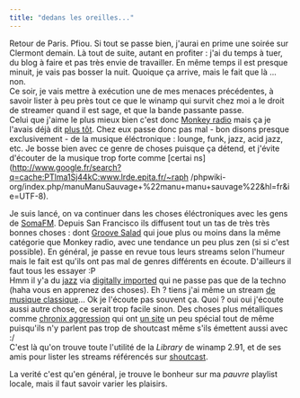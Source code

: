 ```yaml
---
title: "dedans les oreilles..."
---
```


Retour de Paris. Pfiou. Si tout se passe bien, j'aurai en prime une soirée sur
Clermont demain. Là tout de suite, autant en profiter : j'ai du temps à tuer,
du blog à faire et pas très envie de travailler. En même temps il est presque
minuit, je vais pas bosser la nuit. Quoique ça arrive, mais le fait que là ...
non.  
Ce soir, je vais mettre à exécution une de mes menaces précédentes, à savoir
lister à peu près tout ce que le winamp qui survit chez moi a le droit de
streamer quand il est sage, et que la bande passante passe.  
Celui que j'aime le plus mieux bien c'est donc [Monkey
radio](http://www.monkeyradio.org/) mais ça je l'avais déjà dit [plus
tôt](http://oz.wizard.free.fr/index.php?p=blog&id=402). Chez eux passe donc
pas mal - bon disons presque exclusivement - de la musique éléctronique :
lounge, funk, jazz, acid jazz, etc. Je bosse bien avec ce genre de choses
puisque ça détend, et j'évite d'écouter de la musique trop forte comme [certai
ns](http://www.google.fr/search?q=cache:PTlma1Sj44kC:www.lrde.epita.fr/~raph
/phpwiki-
org/index.php/manuManuSauvage+%22manu+manu+sauvage%22&hl=fr&ie=UTF-8).

Je suis lancé, on va continuer dans les choses éléctroniques avec les gens de
[SomaFM](http://www.somafm.com). Depuis San Francisco ils diffusent tout un
tas de très très bonnes choses : dont [Groove
Salad](http://www.somafm.com/groovesalad.pls) qui joue plus ou moins dans la
même catégorie que Monkey radio, avec une tendance un peu plus zen (si si
c'est possible). En général, je passe en revue tous leurs streams selon
l'humeur mais le fait est qu'ils ont pas mal de genres différents en écoute.
D'ailleurs il faut tous les essayer :P  
Hmm il y'a du [jazz](http://206.98.167.99:8732) via [digitally
imported](http://www.digitallyimported.com/) qui ne passe pas que de la techno
(haha vous en apprenez des choses). Eh ? tiens j'ai même un stream [de musique
classique](http://152.163.134.164:80/stream/1006)... Ok je l'écoute pas
souvent ça. Quoi ? oui oui j'écoute aussi autre chose, ce serait trop facile
sinon. Des choses plus métalliques comme [chronix
aggression](http://66.75.160.160:8000) qui ont [un
site](http://www.chronixradio.com/) un peu spécial tout de même puisqu'ils n'y
parlent pas trop de shoutcast même s'ils émettent aussi avec :/  
C'est là qu'on trouve toute l'utilité de la _Library_ de winamp 2.91, et de
ses amis pour lister les streams référencés sur
[shoutcast](http://www.shoutcast.com).

La verité c'est qu'en général, je trouve le bonheur sur ma _pauvre_ playlist
locale, mais il faut savoir varier les plaisirs.

